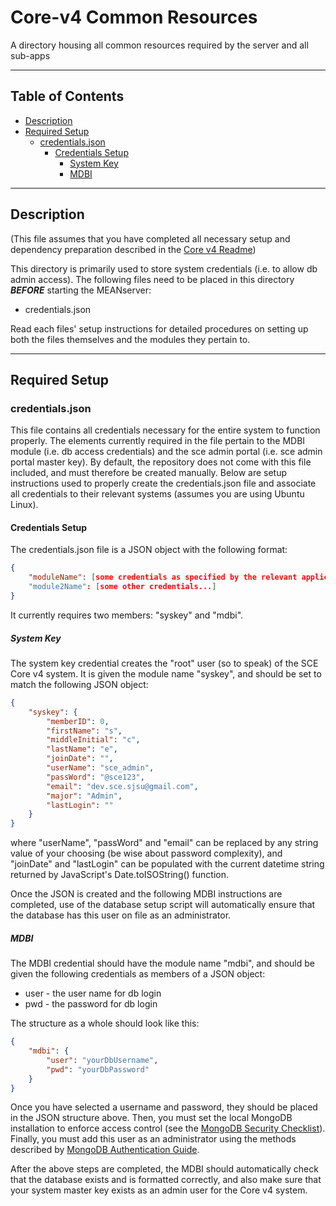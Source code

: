 # Core-v4 Common Resources
A directory housing all common resources required by the server and all sub-apps

---

## Table of Contents
- [Description](#description)
- [Required Setup](#requiredsetup)
  - [credentials.json](#credentialsjson)
    - [Credentials Setup](#credentials-setup)
      - [System Key](#system-key)
      - [MDBI](#mdbi)

---

## Description

(This file assumes that you have completed all necessary setup and dependency preparation described in the [Core v4 Readme](../../README.md))

This directory is primarily used to store system credentials (i.e. to allow db admin access). The following files need to be placed in this directory _**BEFORE**_ starting the MEANserver:

  - credentials.json

Read each files' setup instructions for detailed procedures on setting up both the files themselves and the modules they pertain to.

---

## Required Setup

### credentials.json

This file contains all credentials necessary for the entire system to function properly. The elements currently required in the file pertain to the MDBI module (i.e. db access credentials) and the sce admin portal (i.e. sce admin portal master key). By default, the repository does not come with this file included, and must therefore be created manually. Below are setup instructions used to properly create the credentials.json file and associate all credentials to their relevant systems (assumes you are using Ubuntu Linux).

#### Credentials Setup

The credentials.json file is a JSON object with the following format:

```json
{
	"moduleName": [some credentials as specified by the relevant application]
	"module2Name": [some other credentials...]
}
```

It currently requires two members: "syskey" and "mdbi".

##### System Key

The system key credential creates the "root" user (so to speak) of the SCE Core v4 system. It is given the module name "syskey", and should be set to match the following JSON object:

```json
{
	"syskey": {
		"memberID": 0,
		"firstName": "s",
		"middleInitial": "c",
		"lastName": "e",
		"joinDate": "",
		"userName": "sce_admin",
		"passWord": "@sce123",
		"email": "dev.sce.sjsu@gmail.com",
		"major": "Admin",
		"lastLogin": ""
	}
}
```

where "userName", "passWord" and "email" can be replaced by any string value of your choosing (be wise about password complexity), and "joinDate" and "lastLogin" can be populated with the current datetime string returned by JavaScript's Date.toISOString() function.

Once the JSON is created and the following MDBI instructions are completed, use of the database setup script will automatically ensure that the database has this user on file as an administrator.

##### MDBI

The MDBI credential should have the module name "mdbi", and should be given the following credentials as members of a JSON object:

  - user - the user name for db login
  - pwd - the password for db login

The structure as a whole should look like this:

```json
{
	"mdbi": {
		"user": "yourDbUsername",
		"pwd": "yourDbPassword"
	}
}
```

Once you have selected a username and password, they should be placed in the JSON structure above. Then, you must set the local MongoDB installation to enforce access control (see the [MongoDB Security Checklist](https://docs.mongodb.com/manual/administration/security-checklist/#enable-access-control-and-enforce-authentication)). Finally, you must add this user as an administrator using the methods described by [MongoDB Authentication Guide](https://docs.mongodb.com/manual/tutorial/enable-authentication/).

After the above steps are completed, the MDBI should automatically check that the database exists and is formatted correctly, and also make sure that your system master key exists as an admin user for the Core v4 system.
